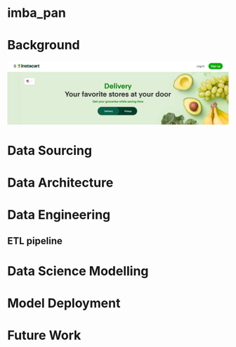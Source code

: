 # imba_pan
# Background

![](instacart.png)

# Data Sourcing

# Data Architecture 

# Data Engineering
## ETL pipeline

# Data Science Modelling

# Model Deployment

# Future Work







